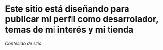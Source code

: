 <h1>
Este sitio está diseñando para publicar mi perfil como desarrolador, temas de mi interés y mi tienda
</h1>
<h6>
    Contenido de sitio
</h6>

